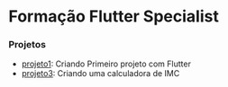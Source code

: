 # Formação Flutter Specialist

### Projetos
 - [projeto1](./project1/dioproject/README.md): Criando Primeiro projeto com Flutter
 - [projeto3](./project3//calculator_imc/README.md): Criando uma calculadora de IMC